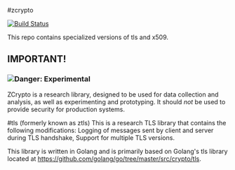 #zcrypto

[![Build Status](https://travis-ci.org/zmap/zcrypto.svg?branch=master)](https://travis-ci.org/zmap/zcrypto)

This repo contains specialized versions of tls and x509. 

## IMPORTANT!

### ![Danger: Experimental](https://camo.githubusercontent.com/275bc882f21b154b5537b9c123a171a30de9e6aa/68747470733a2f2f7261772e6769746875622e636f6d2f63727970746f7370686572652f63727970746f7370686572652f6d61737465722f696d616765732f6578706572696d656e74616c2e706e67)

ZCrypto is a research library, designed to be used for data collection and analysis, as well as experimenting and prototyping. It should _not_ be used to provide security for production systems.

#tls (formerly known as ztls)
This is a research TLS library that contains the following modifications: Logging of messages sent by client and server during TLS handshake, Support for multiple TLS versions.

This library is written in Golang and is primarily based on Golang's tls library located at
https://github.com/golang/go/tree/master/src/crypto/tls.
